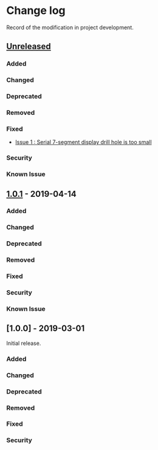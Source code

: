 # Change log
Record of the modification in project development.
## [Unreleased]

### Added
### Changed
### Deprecated
### Removed
### Fixed
- [Issue 1 : Serial 7-segment display drill hole is too small](https://github.com/suikan4github/Suikan-KiCad-Libraries/issues/2)
### Security
### Known Issue


## [1.0.1] - 2019-04-14

### Added
### Changed
### Deprecated
### Removed
### Fixed
### Security
### Known Issue

## [1.0.0] - 2019-03-01
Initial release. 

### Added
### Changed
### Deprecated
### Removed
### Fixed
### Security

[Unreleased]: https://github.com/suikan4github/Suikan-KiCad-Libraries/compare/v1.0.1...develop
[1.0.1]: https://github.com/suikan4github/Suikan-KiCad-Libraries/compare/v1.0.0...v1.0.1
